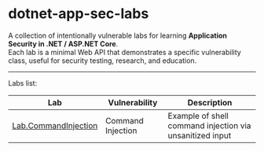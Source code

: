 # dotnet-app-sec-labs

A collection of intentionally vulnerable labs for learning **Application Security in .NET / ASP.NET Core**.  
Each lab is a minimal Web API that demonstrates a specific vulnerability class, useful for security testing, research, and education.

---

Labs list:

| Lab | Vulnerability | Description |
|-----|---------------|-------------|
| [Lab.CommandInjection](./Lab.CommandInjection) | Command Injection | Example of shell command injection via unsanitized input |

